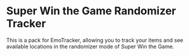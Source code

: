 # Super Win the Game Randomizer Tracker

This is a pack for EmoTracker, allowing you to track your items and see
available locations in the randomizer mode of Super Win the Game.
